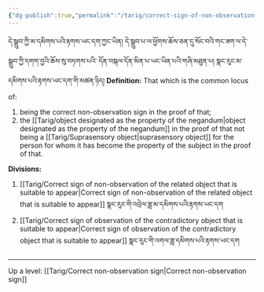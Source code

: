 ```yaml
---
{"dg-publish":true,"permalink":"/tarig/correct-sign-of-non-observation-of-that-suitable-to-appear/"}
---
```


དེ་སྒྲུབ་ཀྱི་མ་དམིགས་པའི་རྟགས་ཡང་དག་ཀྱང་ཡིན། དེ་སྒྲུབ་པ་ལ་ཕྱོགས་ཆོས་ཅན་དུ་སོང་བའི་གང་ཟག་ལ་དེ་སྒྲུབ་ཀྱི་དགག་བྱའི་ཆོས་སུ་བཏགས་པའི་
དོན་བསྐལ་དོན་མིན་པ་ཡང་ཡིན་པའི་གཞི་མཐུན་པ། སྣང་རུང་མ་དམིགས་པའི་རྟགས་ཡང་དག་གི་མཚན་ཉིད།
**Definition:**
That which is the common locus of:
1. being the correct non-observation sign in the proof of that;
2. the [[Tarig/object designated as the property of the negandum\|object designated as the property of the negandum]] in the proof of that not being a [[Tarig/Suprasensory object\|suprasensory object]] for the person for whom it has become the property of the subject in the proof of that.

**Divisions:**
1. [[Tarig/Correct sign of non-observation of the related object that is suitable to appear\|Correct sign of non-observation of the related object that is suitable to appear]]
   སྣང་རུང་གི་འབྲེལ་ཟླ་མ་དམིགས་པའི་རྟགས་ཡང་དག
2. [[Tarig/Correct sign of observation of the contradictory object that is suitable to appear\|Correct sign of observation of the contradictory object that is suitable to appear]]
   སྣང་རུང་གི་འགལ་ཟླ་དམིགས་པའི་རྟགས་ཡང་དག

---
Up a level: [[Tarig/Correct non-observation sign\|Correct non-observation sign]]
